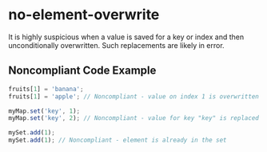 # no-element-overwrite

It is highly suspicious when a value is saved for a key or index and then unconditionally overwritten. Such replacements are likely in error.

## Noncompliant Code Example

```javascript
fruits[1] = 'banana';
fruits[1] = 'apple'; // Noncompliant - value on index 1 is overwritten

myMap.set('key', 1);
myMap.set('key', 2); // Noncompliant - value for key "key" is replaced

mySet.add(1);
mySet.add(1); // Noncompliant - element is already in the set
```
